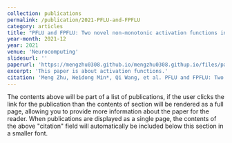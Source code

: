 ```yaml
---
collection: publications
permalink: /publication/2021-PFLU-and-FPFLU
category: articles
title: "PFLU and FPFLU: Two novel non-monotonic activation functions in convolutional neural networks"
year-month: 2021-12
year: 2021
venue: 'Neurocomputing'
slidesurl: ''
paperurl: 'https://mengzhu0308.github.io/mengzhu0308.githup.io/files/papers/1-PFLU-and-FPFLU.pdf'
excerpt: 'This paper is about activation functions.'
citation: 'Meng Zhu, Weidong Min*, Qi Wang, et al. PFLU and FPFLU: Two novel non-monotonic activation functions in convolutional neural networks. Neurocomputing, 2021, 429: 110-117. DOI: 10.1016/j.neucom.2020.11.068.'
---
```


The contents above will be part of a list of publications, if the user clicks the link for the publication than the contents of section will be rendered as a full page, allowing you to provide more information about the paper for the reader. When publications are displayed as a single page, the contents of the above "citation" field will automatically be included below this section in a smaller font.

